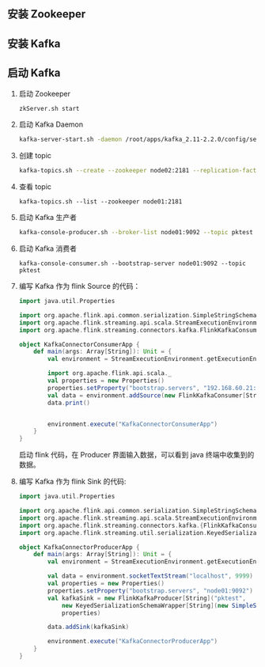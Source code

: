 ## 安装 Zookeeper

## 安装 Kafka

## 启动 Kafka

1. 启动 Zookeeper

    ```bash
    zkServer.sh start
    ```

1. 启动 Kafka Daemon

    ```bash
    kafka-server-start.sh -daemon /root/apps/kafka_2.11-2.2.0/config/server.properties
    ```

1. 创建 topic

    ```bash
    kafka-topics.sh --create --zookeeper node02:2181 --replication-factor 1 --partitions 1 --topic project_topic
    ```

1. 查看 topic

    ```
    kafka-topics.sh --list --zookeeper node01:2181
    ```

1. 启动 Kafka 生产者

    ```bash
    kafka-console-producer.sh --broker-list node01:9092 --topic pktest
    ```

1. 启动 Kafka 消费者

    ```
    kafka-console-consumer.sh --bootstrap-server node01:9092 --topic pktest
    ```

1. 编写 Kafka 作为 flink Source 的代码：

    ```scala
    import java.util.Properties

    import org.apache.flink.api.common.serialization.SimpleStringSchema
    import org.apache.flink.streaming.api.scala.StreamExecutionEnvironment
    import org.apache.flink.streaming.connectors.kafka.FlinkKafkaConsumer

    object KafkaConnectorConsumerApp {
        def main(args: Array[String]): Unit = {
            val environment = StreamExecutionEnvironment.getExecutionEnvironment

            import org.apache.flink.api.scala._
            val properties = new Properties()
            properties.setProperty("bootstrap.servers", "192.168.60.21:9092")
            val data = environment.addSource(new FlinkKafkaConsumer[String]("pktest", new SimpleStringSchema(), properties))
            data.print()


            environment.execute("KafkaConnectorConsumerApp")
        }
    }
    ```

    启动 flink 代码，在 Producer 界面输入数据，可以看到 java 终端中收集到的数据。

1. 编写 Kafka 作为 flink Sink 的代码:

    ```scala
    import java.util.Properties

    import org.apache.flink.api.common.serialization.SimpleStringSchema
    import org.apache.flink.streaming.api.scala.StreamExecutionEnvironment
    import org.apache.flink.streaming.connectors.kafka.{FlinkKafkaConsumer, FlinkKafkaProducer}
    import org.apache.flink.streaming.util.serialization.KeyedSerializationSchemaWrapper

    object KafkaConnectorProducerApp {
        def main(args: Array[String]): Unit = {
            val environment = StreamExecutionEnvironment.getExecutionEnvironment

            val data = environment.socketTextStream("localhost", 9999)
            val properties = new Properties()
            properties.setProperty("bootstrap.servers", "node01:9092")
            val kafkaSink = new FlinkKafkaProducer[String]("pktest",
                new KeyedSerializationSchemaWrapper[String](new SimpleStringSchema()),
                properties)

            data.addSink(kafkaSink)

            environment.execute("KafkaConnectorProducerApp")
        }
    }
    ```


